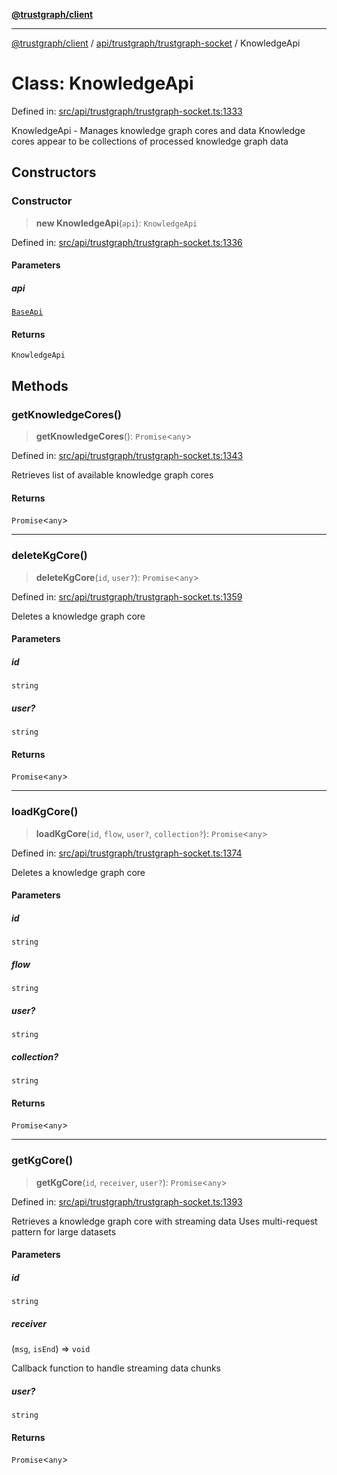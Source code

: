 [**@trustgraph/client**](../../../../README.md)

***

[@trustgraph/client](../../../../README.md) / [api/trustgraph/trustgraph-socket](../README.md) / KnowledgeApi

# Class: KnowledgeApi

Defined in: [src/api/trustgraph/trustgraph-socket.ts:1333](https://github.com/trustgraph-ai/trustgraph-ts-client/blob/92e187771a25b959c85a4f966bb97eb5d407310b/src/api/trustgraph/trustgraph-socket.ts#L1333)

KnowledgeApi - Manages knowledge graph cores and data
Knowledge cores appear to be collections of processed knowledge graph data

## Constructors

### Constructor

> **new KnowledgeApi**(`api`): `KnowledgeApi`

Defined in: [src/api/trustgraph/trustgraph-socket.ts:1336](https://github.com/trustgraph-ai/trustgraph-ts-client/blob/92e187771a25b959c85a4f966bb97eb5d407310b/src/api/trustgraph/trustgraph-socket.ts#L1336)

#### Parameters

##### api

[`BaseApi`](BaseApi.md)

#### Returns

`KnowledgeApi`

## Methods

### getKnowledgeCores()

> **getKnowledgeCores**(): `Promise`\<`any`\>

Defined in: [src/api/trustgraph/trustgraph-socket.ts:1343](https://github.com/trustgraph-ai/trustgraph-ts-client/blob/92e187771a25b959c85a4f966bb97eb5d407310b/src/api/trustgraph/trustgraph-socket.ts#L1343)

Retrieves list of available knowledge graph cores

#### Returns

`Promise`\<`any`\>

***

### deleteKgCore()

> **deleteKgCore**(`id`, `user?`): `Promise`\<`any`\>

Defined in: [src/api/trustgraph/trustgraph-socket.ts:1359](https://github.com/trustgraph-ai/trustgraph-ts-client/blob/92e187771a25b959c85a4f966bb97eb5d407310b/src/api/trustgraph/trustgraph-socket.ts#L1359)

Deletes a knowledge graph core

#### Parameters

##### id

`string`

##### user?

`string`

#### Returns

`Promise`\<`any`\>

***

### loadKgCore()

> **loadKgCore**(`id`, `flow`, `user?`, `collection?`): `Promise`\<`any`\>

Defined in: [src/api/trustgraph/trustgraph-socket.ts:1374](https://github.com/trustgraph-ai/trustgraph-ts-client/blob/92e187771a25b959c85a4f966bb97eb5d407310b/src/api/trustgraph/trustgraph-socket.ts#L1374)

Deletes a knowledge graph core

#### Parameters

##### id

`string`

##### flow

`string`

##### user?

`string`

##### collection?

`string`

#### Returns

`Promise`\<`any`\>

***

### getKgCore()

> **getKgCore**(`id`, `receiver`, `user?`): `Promise`\<`any`\>

Defined in: [src/api/trustgraph/trustgraph-socket.ts:1393](https://github.com/trustgraph-ai/trustgraph-ts-client/blob/92e187771a25b959c85a4f966bb97eb5d407310b/src/api/trustgraph/trustgraph-socket.ts#L1393)

Retrieves a knowledge graph core with streaming data
Uses multi-request pattern for large datasets

#### Parameters

##### id

`string`

##### receiver

(`msg`, `isEnd`) => `void`

Callback function to handle streaming data chunks

##### user?

`string`

#### Returns

`Promise`\<`any`\>
